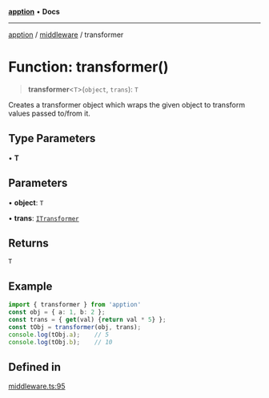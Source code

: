 [**apption**](../../README.md) • **Docs**

***

[apption](../../modules.md) / [middleware](../README.md) / transformer

# Function: transformer()

> **transformer**\<`T`\>(`object`, `trans`): `T`

Creates a transformer object which wraps the given object to 
transform values passed to/from it.

## Type Parameters

• **T**

## Parameters

• **object**: `T`

• **trans**: [`ITransformer`](../interfaces/ITransformer.md)

## Returns

`T`

## Example

```ts
import { transformer } from 'apption'
const obj = { a: 1, b: 2 };
const trans = { get(val) {return val * 5} };
const tObj = transformer(obj, trans);
console.log(tObj.a);    // 5
console.log(tObj.b);    // 10
```

## Defined in

[middleware.ts:95](https://github.com/mksunny1/apption/blob/7303acd5ad264aa235c8c110ccb0c2efbc2d008c/src/middleware.ts#L95)

